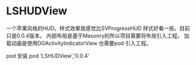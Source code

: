 # LSHUDView
一个苹果风格的HUD。样式效果我感觉比SVProgressHUD 样式好看一些。目前只是0.0.4版本。
内部布局是基于Masonry的所以项目需要将布局引入工程。
加载动画是使用DGActivityIndicatorView 也需要pod 引入工程。

pod 安装
pod 'LSHUDView','0.0.4'

